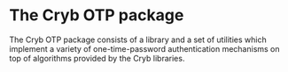 # The Cryb OTP package

The Cryb OTP package consists of a library and a set of utilities
which implement a variety of one-time-password authentication
mechanisms on top of algorithms provided by the Cryb libraries.
